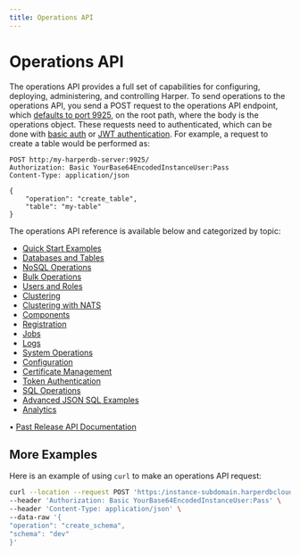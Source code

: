 ```yaml
---
title: Operations API
---
```


# Operations API

The operations API provides a full set of capabilities for configuring, deploying, administering, and controlling Harper. To send operations to the operations API, you send a POST request to the operations API endpoint, which [defaults to port 9925](../../deployments/configuration#operationsapi), on the root path, where the body is the operations object. These requests need to authenticated, which can be done with [basic auth](../security/basic-auth) or [JWT authentication](../security/jwt-auth). For example, a request to create a table would be performed as:

```http
POST http:/my-harperdb-server:9925/
Authorization: Basic YourBase64EncodedInstanceUser:Pass
Content-Type: application/json

{
    "operation": "create_table",
    "table": "my-table"
}
```

The operations API reference is available below and categorized by topic:

* [Quick Start Examples](./quickstart-examples)
* [Databases and Tables](./databases-and-tables)
* [NoSQL Operations](./nosql-operations)
* [Bulk Operations](./bulk-operations)
* [Users and Roles](./users-and-roles)
* [Clustering](./clustering)
* [Clustering with NATS](./clustering-nats)
* [Components](./components)
* [Registration](./registration)
* [Jobs](./jobs)
* [Logs](./logs)
* [System Operations](./system-operations)
* [Configuration](./configuration)
* [Certificate Management](./certificate-management)
* [Token Authentication](./token-authentication)
* [SQL Operations](./sql-operations)
* [Advanced JSON SQL Examples](./advanced-json-sql-examples)
* [Analytics](./analytics)

• [Past Release API Documentation](https:/olddocs.harperdb.io)

## More Examples

Here is an example of using `curl` to make an operations API request:

```bash
curl --location --request POST 'https:/instance-subdomain.harperdbcloud.com' \
--header 'Authorization: Basic YourBase64EncodedInstanceUser:Pass' \
--header 'Content-Type: application/json' \
--data-raw '{
"operation": "create_schema",
"schema": "dev"
}'
```
